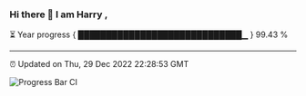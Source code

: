 ### Hi there 👋 I am Harry , 

⏳ Year progress { █████████████████████████████▁ } 99.43 %

---

⏰ Updated on Thu, 29 Dec 2022 22:28:53 GMT

![Progress Bar CI](https://github.com/duykhang68/duykhang68/workflows/Progress%20Bar%20CI/badge.svg)

